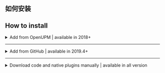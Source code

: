 ## 如何安装
## How to install

<details>
<summary>Add from OpenUPM | available in 2018+</summary>

PuerTS 现已上传 OpenUPM: https://openupm.com/packages/com.tencent.puerts.core/

你可按照[OpenUPM](https://openupm.com/)所支持的方式安装

</details>

-----------------------------------------------------

<details>
<summary>Add from GitHub | available in 2019.4+</summary>

You can add it directly from GitHub on Unity 2019.4+. Note that you won't be able to receive updates through Package Manager this way, you'll have to update manually.

- open Package Manager
- click <kbd>+</kbd>
- select <kbd>Add from Git URL</kbd>
- paste `https://github.com/chexiongsheng/puerts_unity_demo.git?path=/package`
- click <kbd>Add</kbd>
</details>

-----------------------------------------------------

<details>
<summary>Download code and native plugins manually  | available in all version</summary>
以往支持的源码安装模式依旧支持。相比前两种方式管理起来稍麻烦，但对代码魔改更友好。

1. 前往 [Github Releases](https://github.com/Tencent/puerts/releases) 下载你想要的版本的Plugins和Source Code
2. 将`Source Code.zip`中`unity/Assets/Puerts`拷贝到你的unity目录
3. 将`Plugins_xxx.zip`解压放入`Puerts/Runtime/Plugins`中

> 如果你是2018以下版本，还需要你将Puerts代码内的内置js手动加上.txt后缀

> mac下如果遇到移入废纸篓问题，请使用sudo xattr -r -d com.apple.quarantine puerts.bundle。但用了后提交git容易出问题
</details>